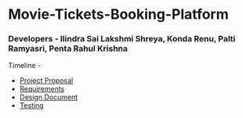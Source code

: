 # Movie-Tickets-Booking-Platform
### Developers - Ilindra Sai Lakshmi Shreya, Konda Renu, Palti Ramyasri, Penta Rahul Krishna

Timeline -
* [Project Proposal](Resources/Project_Proposal.pdf) 
* [Requirements](Resources/requirements.pdf)
* [Design Document](Resources/"Project_Design_Document.pdf")
* [Testing](Resources/Testing.pdf) 
